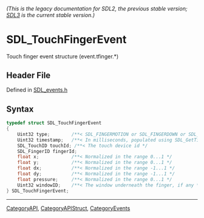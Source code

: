 ###### (This is the legacy documentation for SDL2, the previous stable version; [SDL3](https://wiki.libsdl.org/SDL3/) is the current stable version.)
# SDL_TouchFingerEvent

Touch finger event structure (event.tfinger.*)

## Header File

Defined in [SDL_events.h](https://github.com/libsdl-org/SDL/blob/SDL2/include/SDL_events.h)

## Syntax

```c
typedef struct SDL_TouchFingerEvent
{
    Uint32 type;        /**< SDL_FINGERMOTION or SDL_FINGERDOWN or SDL_FINGERUP */
    Uint32 timestamp;   /**< In milliseconds, populated using SDL_GetTicks() */
    SDL_TouchID touchId; /**< The touch device id */
    SDL_FingerID fingerId;
    float x;            /**< Normalized in the range 0...1 */
    float y;            /**< Normalized in the range 0...1 */
    float dx;           /**< Normalized in the range -1...1 */
    float dy;           /**< Normalized in the range -1...1 */
    float pressure;     /**< Normalized in the range 0...1 */
    Uint32 windowID;    /**< The window underneath the finger, if any */
} SDL_TouchFingerEvent;
```

----
[CategoryAPI](CategoryAPI), [CategoryAPIStruct](CategoryAPIStruct), [CategoryEvents](CategoryEvents)

